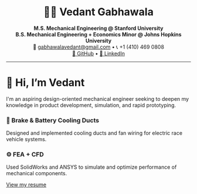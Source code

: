 <div align="center">

# 👨‍🔧 Vedant Gabhawala  
**M.S. Mechanical Engineering @ Stanford University**  
**B.S. Mechanical Engineering + Economics Minor @ Johns Hopkins University**  
📧 [gabhawalavedant@gmail.com](mailto:gabhawalavedant@gmail.com) • 📞 +1 (410) 469 0808  
[🔗 GitHub](https://github.com/vgabhawala) • [🔗 LinkedIn](https://linkedin.com/in/vedantgabhawala)


</div>

---

# 👋 Hi, I’m Vedant

I'm an aspiring design-oriented mechanical engineer seeking to deepen my knowledge in product development, simulation, and rapid prototyping.
### 🛞 Brake & Battery Cooling Ducts
Designed and implemented cooling ducts and fan wiring for electric race vehicle systems.

### ⚙️ FEA + CFD
Used SolidWorks and ANSYS to simulate and optimize performance of mechanical components.


[View my resume](resume.pdf)
